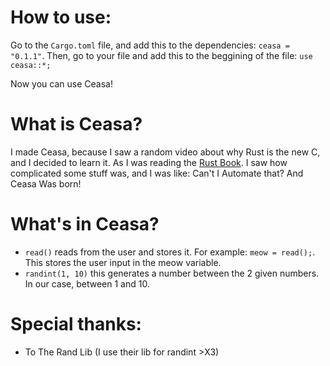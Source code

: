 # How to use:
Go to the ```Cargo.toml``` file, and add this to the dependencies: ```ceasa = "0.1.1"```.
Then, go to your file and add this to the beggining of the file: ```use ceasa::*;```

Now you can use Ceasa!

# What is Ceasa?
I made Ceasa, because I saw a random video about why Rust is the new C, and I decided to learn it. As I was reading the [Rust Book](https://doc.rust-lang.org/stable/book/). I saw how complicated some stuff was, and I was like: Can't I Automate that? And Ceasa Was born!

# What's in Ceasa?
- ```read()```  reads from the user and stores it. For example: ```meow = read();```. This stores the user input in the meow variable.
- ```randint(1, 10)``` this generates a number between the 2 given numbers. In our case, between 1 and 10.



# Special thanks:
- To The Rand Lib (I use their lib for randint >X3)
